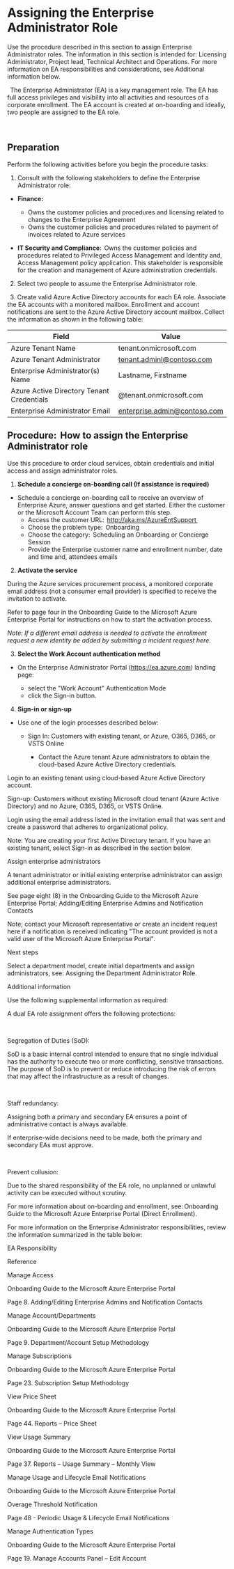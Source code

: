 # Assigning the Enterprise Administrator Role


Use the procedure described in this section to assign Enterprise Administrator roles. The information in this section is intended for: Licensing Administrator, Project lead, Technical Architect and Operations. For more information on EA responsibilities and considerations, see Additional information below.  

  
The Enterprise Administrator (EA) is a key management role. The EA has full access privileges and visibility into all activities and resources of a corporate enrollment. The EA account is created at on-boarding and ideally, two people are assigned to the EA role.    

  
  
  
## Preparation  

Perform the following activities before you begin the procedure tasks:  

 

1. Consult with the following stakeholders to define the Enterprise Administrator role:  


  - **Finance:**   
    - Owns the customer policies and procedures and licensing related to changes to the Enterprise Agreement  
    - Owns the customer policies and procedures related to payment of invoices related to Azure services  

  - **IT Security and Compliance**:  Owns the customer policies and procedures related to Privileged Access Management and Identity and, 
  Access Management policy application. This stakeholder is responsible for the creation and management of Azure administration 
  credentials.  

  
2. Select two people to assume the Enterprise Administrator role.  

  
3. Create valid Azure Active Directory accounts for each EA role. Associate the EA accounts with a monitored mailbox. Enrollment and account notifications are sent to the Azure Active Directory account mailbox. Collect the information as shown in the following table: 
  

| __Field__ | __Value__ |
|------------------------------|----------------------------|
| Azure Tenant Name    | tenant.onmicrosoft.com   | 
| Azure Tenant Administrator  | tenant.adminl@contoso.com    | 
| Enterprise Administrator(s) Name  | Lastname, Firstname   | 
| Azure Active Directory Tenant Credentials  | @tenant.onmicrosoft.com   | 
| Enterprise Administrator Email   | enterprise.admin@contoso.com   | 


 

## Procedure:  How to assign the Enterprise Administrator role  


Use this procedure to order cloud services, obtain credentials and initial access and assign administrator roles.  


1. **Schedule a concierge on-boarding call (If assistance is required)** 

  - Schedule a concierge on-boarding call to receive an overview of Enterprise Azure, answer questions and get started. Either the customer or the Microsoft Account Team can perform this step.    
     - Access the customer URL:  http://aka.ms/AzureEntSupport  
     - Choose the problem type:  Onboarding  
     - Choose the category:  Scheduling an Onboarding or Concierge Session  
     - Provide the Enterprise customer name and enrollment number, date and time and, attendees emails  

2. **Activate the service** 

During the Azure services procurement process, a monitored corporate email address (not a consumer email provider) is specified to receive the invitation to activate.  


Refer to page four in the Onboarding Guide to the Microsoft Azure Enterprise Portal for instructions on how to start the activation process. 


*Note: If a different email address is needed to activate the enrollment request a new identity be added by submitting a incident request here.*


 

3. **Select the Work Account authentication method** 

  - On the Enterprise Administrator Portal (https://ea.azure.com) landing page: 

     - select the "Work Account" Authentication Mode 
     - click the Sign-in button. 



4. **Sign-in or sign-up** 

  - Use one of the login processes described below: 

    - Sign In: Customers with existing tenant, or Azure, O365, D365, or VSTS Online 

        - Contact the Azure tenant Azure administrators to obtain the cloud-based Azure Active Directory credentials.  


Login to an existing tenant using cloud-based Azure Active Directory account. 




 

Sign-up: Customers without existing Microsoft cloud tenant (Azure Active Directory) and no Azure, O365, D365, or VSTS Online. 



 


Login using the email address listed in the invitation email that was sent and create a password that adheres to organizational policy. 


 


Note: You are creating your first Active Directory tenant. If you have an existing tenant, select Sign-in as described in the section below. 


 

Assign enterprise administrators 



A tenant administrator or initial existing enterprise administrator can assign additional enterprise administrators.  


See page eight (8) in the Onboarding Guide to the Microsoft Azure Enterprise Portal; Adding/Editing Enterprise Admins and Notification 
Contacts 


 


Note; contact your Microsoft representative or create an incident request here if a notification is received indicating "The account provided is 
not a valid user of the Microsoft Azure Enterprise Portal". 


 


 


 


Next steps 


Select a department model, create initial departments and assign administrators, see:  Assigning the Department Administrator Role. 


 


 


 


Additional information 


Use the following supplemental information as required:  


 


A dual EA role assignment offers the following protections:  


  

Segregation of Duties (SoD):   



SoD is a basic internal control intended to ensure that no single individual has the authority to execute two or more conflicting, sensitive 
transactions. The purpose of SoD is to prevent or reduce introducing the risk of errors that may affect the infrastructure as a result of 
changes.    


  

Staff redundancy:  

Assigning both a primary and secondary EA ensures a point of administrative contact is always available.  


If enterprise-wide decisions need to be made, both the primary and secondary EAs must approve.  

  



Prevent collusion:  



Due to the shared responsibility of the EA role, no unplanned or unlawful activity can be executed without scrutiny.  


 


For more information about on-boarding and enrollment, see: Onboarding Guide to the Microsoft Azure Enterprise Portal (Direct Enrollment). 


 


For more information on the Enterprise Administrator responsibilities, review the information summarized in the table below:  


 







EA Responsibility 
 


 Reference 
 



Manage Access 
 


Onboarding Guide to the Microsoft Azure Enterprise Portal 


Page 8. Adding/Editing Enterprise Admins and Notification Contacts 
 



Manage Account/Departments 
 


Onboarding Guide to the Microsoft Azure Enterprise Portal 


Page 9. Department/Account Setup Methodology 
 



Manage Subscriptions  
 


Onboarding Guide to the Microsoft Azure Enterprise Portal 


Page 23. Subscription Setup Methodology 
 



View Price Sheet 
 


Onboarding Guide to the Microsoft Azure Enterprise Portal 


Page 44. Reports – Price Sheet 
 



View Usage Summary 
 


Onboarding Guide to the Microsoft Azure Enterprise Portal 


Page 37.  Reports – Usage Summary – Monthly View 
 



Manage Usage and Lifecycle Email Notifications   
 


Onboarding Guide to the Microsoft Azure Enterprise Portal 


 Overage Threshold Notification 


Page 48 - Periodic Usage & Lifecycle Email Notifications 
 



Manage Authentication Types 
 


Onboarding Guide to the Microsoft Azure Enterprise Portal 


Page 19. Manage Accounts Panel – Edit Account 
 


 


 
